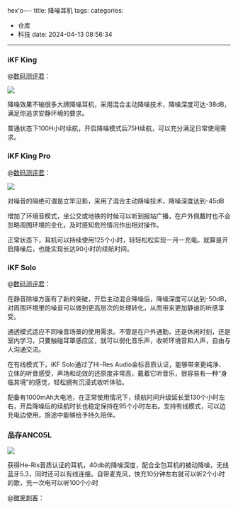 hex'o---
title: 降噪耳机
tags:
categories:
  - 仓库
  - 科技
date: 2024-04-13 08:56:34
---
<!--more-->

### iKF King

@[数码测评君](https://zhuanlan.zhihu.com/p/529267344?zpf=1693660265860751360)：

![](https://pic2.zhimg.com/v2-634a5d5c04ea6007c0a89b75b6b859e5_r.jpg)

降噪效果不输很多大牌降噪耳机，采用混合主动降噪技术，降噪深度可达-38dB，满足你追求安静环境的要求。

普通状态下100H小时续航，开启降噪模式后75H续航，可以充分满足日常使用需求。

### iKF King Pro

@[数码测评君](https://zhuanlan.zhihu.com/p/529267344?zpf=1693660265860751360)：

![](https://pic3.zhimg.com/v2-87fed21ad4544e0647356722680e7f9a_r.jpg)

对噪音的隔绝可谓是立竿见影，采用了混合主动降噪技术，降噪深度达到-45dB

增加了环境音模式，坐公交或地铁的时候可以听到报站广播，在户外佩戴时也不会忽略周围环境的变化，及时感知危险情况作出相对操作。

正常状态下，耳机可以持续使用125个小时，轻轻松松实现一月一充电。就算是开启降噪后，也能实现长达90小时的续航时间。

### iKF Solo

@[数码测评君](https://zhuanlan.zhihu.com/p/529267344?zpf=1693660265860751360)：

在静音除噪方面有了新的突破，开启主动混合降噪后，降噪深度可以达到-50dB，对周围环境里的噪音可以做到更高层次的处理转化，从而带来更加静谧的听感享受。

通透模式适应不同噪音场景的使用需求。不管是在户外通勤，还是休闲时刻，还是室内学习，只要触碰耳罩感应区，就可以弱化音乐声，收听环境音和人声，自由与人沟通交流。

在有线模式下，iKF Solo通过了Hi-Res Audio金标音质认证，能够带来更纯净、立体的听音感受，声场和动效的还原度非常高，戴着它听音乐，很容易有一种“身临其境”的感觉，轻松拥有沉浸式收听体验。

配备有1000mAh大电池，在正常使用情况下，续航时间升级延长至130个小时左右，开启降噪后的续航时长也稳定保持在95个小时左右。支持有线模式，可以边充电边使用，旅途中能够给予持久陪伴。

### 品存ANC05L

![](https://pic1.zhimg.com/v2-15b5794db28fe27982161d221990f5eb_r.jpg?source=1def8aca)

获得He-Ris音质认证的耳机，40db的降噪深度，配合全包耳机的被动降噪，无线蓝牙5.3，同时还可以有线连接。自带麦克风，快充10分钟左右就可以听2个小时的歌，充一次电可以听100个小时

@[微笑刺客](https://www.zhihu.com/question/607044201/answer/3261864393)：